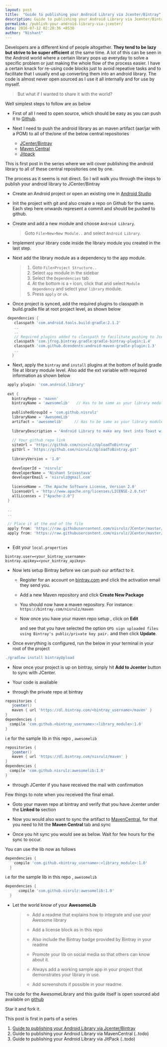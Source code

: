 ```yaml
---
layout: post
title:  "Guide to publishing your Android Library via Jcenter/Bintray"
description: Guide to publishing your Android Library via Jcenter/Bintray
permalink: /publish-your-android-library-via-jcenter/
date: 2016-07-12 02:20:36 +0530
author: "Nishant"
---
```


Developers are a different kind of people altogether. __They tend to be lazy but strive to be super efficient__ at the same time.
A lot of this can be seen in the Android world where a certain library pops up everyday to solve a specific problem or just making the whole flow of the process easier. 
I have a certain knack for re-using code blocks just to avoid repeative tasks and to facilitate that I usually end up 
converting them into an android library. The code is almost never open sourced as I use it all internally and for use by myself.

> But what if I wanted to share it with the world?

Well simplest steps to follow are as below

+ First of all I need to open source, which should be easy as you can push it to [Github](https://github.com/).

+ Next I need to push the android library as an maven artifact (aar/jar with a POM) to all of the/one of the below central repositories

	- [JCenter/Bintray](https://bintray.com/) 
	- [Maven Central](https://search.maven.org/)
	- [Jitpack](https://www.jitpack.io/)

This is first post in the series where we will cover publishing the android library to all of these central repositories one by one. 

The process as it seems is not direct. So I will walk you through the steps to publish your android library to JCenter/Bintray

+ Create an Android project or open an existing one in [Android Studio](https://en.wikipedia.org/wiki/Android_Studio)
+ Init the project with git and also create a repo on Github for the same. Each step here onwards represent a commit and should be pushed to github.
+ Create and add a new module and choose `Android Library`.
   
   > Goto `File>New>New Module..` and select `Android Library`.
   
   <amp-img width="400" height="100" layout="responsive" src="/assets/images/posts/uploadtojcenter/newmodule.jpeg"></amp-img>
   
   <amp-img width="400" height="255" layout="responsive" src="/assets/images/posts/uploadtojcenter/newlib.jpeg"></amp-img>
   
   <amp-img width="400" height="255" layout="responsive" src="/assets/images/posts/uploadtojcenter/newlibinfo.jpeg"></amp-img>

+ Implement your library code inside the library module you created in the last step.
+ Next add the library module as a dependency to the app module.

   > 1. Goto `File>Project Structure..`
   > 1. Select `app` module in the sidebar
   > 1. Select the `Dependencies` tab
   > 1. At the bottom is a `+` icon, click that and select `Module dependency` and select your `library` module.
   > 1. Press `apply` or `ok`.
   
   <amp-img width="200" height="30" layout="responsive" src="/assets/images/posts/uploadtojcenter/project.jpeg"></amp-img>
   
   <amp-img width="400" height="320" layout="responsive" src="/assets/images/posts/uploadtojcenter/prjstruct.jpeg"></amp-img>
   
   <amp-img width="320" height="80" layout="responsive" src="/assets/images/posts/uploadtojcenter/addmodule.jpeg"></amp-img>
   
+ Once project is synced, add the required plugins to classpath in build.gradle file at root project level, as shown below

```gradle
 dependencies {
    classpath 'com.android.tools.build:gradle:2.1.2'
    ..
    ..
    // Required plugins added to classpath to facilitate pushing to Jcenter/Bintray
    classpath 'com.jfrog.bintray.gradle:gradle-bintray-plugin:1.4'
    classpath 'com.github.dcendents:android-maven-gradle-plugin:1.3'
    ..
   }
```
+ Next, apply the `bintray` and `install` plugins at the bottom of build.gradle file at library module level. Also add the ext variable with required information as shown below

```gradle
 apply plugin: 'com.android.library'
 
 ext {
   bintrayRepo = 'maven'
   bintrayName = 'awesomelib'   // Has to be same as your library module name
 
   publishedGroupId = 'com.github.nisrulz'
   libraryName = 'AwesomeLib'
   artifact = 'awesomelib'     // Has to be same as your library module name
 
   libraryDescription = 'Android Library to make any text into Toast with Awesome prepended to the text'
 
   // Your github repo link
   siteUrl = 'https://github.com/nisrulz/UploadToBintray'
   gitUrl = 'https://github.com/nisrulz/UploadToBintray.git'
 
   libraryVersion = '1.0'
 
   developerId = 'nisrulz'
   developerName = 'Nishant Srivastava'
   developerEmail = 'nisrulz@gmail.com'
 
   licenseName = 'The Apache Software License, Version 2.0'
   licenseUrl = 'http://www.apache.org/licenses/LICENSE-2.0.txt'
   allLicenses = ["Apache-2.0"]
 }
 
 ..
 ..
 
 // Place it at the end of the file
 apply from: 'https://raw.githubusercontent.com/nisrulz/JCenter/master/installv1.gradle'
 apply from: 'https://raw.githubusercontent.com/nisrulz/JCenter/master/bintrayv1.gradle'
 
```  

+ Edit your `local.properties`

```
bintray.user=<your_bintray_username>
bintray.apikey=<your_bintray_apikey>
```
  
+ Now lets setup Bintray before we can push our artifact to it.
  + Register for an account on [bintray.com](https://bintray.com/) and click the activation email they send you.
  + Add a new Maven repository and click **Create New Package**
  + You should now have a maven repository. For instance:
    `https://bintray.com/nisrulz/maven`
  + Now once you have your maven repo setup , click on **Edit**
  
    <amp-img width="400" height="350" layout="responsive" src="/assets/images/posts/uploadtojcenter/edit.jpeg"></amp-img>
    
    and see that you have selected the option `GPG sign uploaded files using Bintray's public/private key pair.` and then click **Update**.
    
    <amp-img width="400" height="100" layout="responsive" src="/assets/images/posts/uploadtojcenter/gpg.jpeg"></amp-img>
    
  
+ Once everything is configured, run the below in your terminal in your root of the project

```gradle
./gradlew install bintrayUpload
```

+ Now once your project is up on bintray, simply hit **Add to Jcenter** button to sync with JCenter.

  <amp-img width="400" height="100" layout="responsive" src="/assets/images/posts/uploadtojcenter/addtojcenter.jpeg"></amp-img>

+ Your code is available 
+ through the private repo at bintray

```gradle
repositories { 
   jcenter()
   maven { url 'https://dl.bintray.com/<bintray_username>/maven' }
}
dependencies {
  compile 'com.github.<bintray_username>:<library_module>:1.0'
}
```
    
i.e for the sample lib in this repo , `awesomelib`

```gradle
repositories { 
   jcenter()
   maven { url 'https://dl.bintray.com/nisrulz/maven' }
}
dependencies {
  compile 'com.github.nisrulz:awesomelib:1.0'
}
```
    
+ through JCenter if you have received the mail with confirmation

    <amp-img width="400" height="20" layout="responsive" src="/assets/images/posts/uploadtojcenter/finalmail.jpeg"></amp-img>

Few things to note when you received the final email.

  + Goto your maven repo at bintray and verify that you have Jcenter under the **Linked to** section

    <amp-img width="400" height="160" layout="responsive" src="/assets/images/posts/uploadtojcenter/linked.jpeg"></amp-img>

  + Now you would also want to sync the artifact to [MavenCentral](https://search.maven.org/), for that you need to hit the **Maven Central** tab and sync

    <amp-img width="400" height="160" layout="responsive" src="/assets/images/posts/uploadtojcenter/synctomaven.jpeg"></amp-img>

  + Once you hit sync you would see as below. Wait for few hours for the sync to occur.

    <amp-img width="400" height="200" layout="responsive" src="/assets/images/posts/uploadtojcenter/syncstatus.jpeg"></amp-img>

You can use the lib now as follows

```gradle
dependencies {
    compile 'com.github.<bintray_username>:<library_module>:1.0'
  }
```

i.e for the sample lib in this repo , `awesomelib`

```gradle
dependencies {
      compile 'com.github.nisrulz:awesomelib:1.0'
  }
```

+ Let the world know of your **AwesomeLib** 

  > + Add a readme that explains how to integrate and use your Awesome library
  > + Add a license block as in this repo
  > + Also include the Bintray badge provided by Bintray in your readme
  >
  >   <amp-img width="400" height="230" layout="responsive" src="/assets/images/posts/uploadtojcenter/badge.jpeg"></amp-img>
  > + Promote your lib on social media so that others can know about it.
  > + Always add a working sample app in your project that demonstrates your library in use.
  > + Add screenshots if possible in your readme.


The code for the AwesomeLibrary and this guide itself is open sourced abd available on [github](https://github.com/nisrulz/UploadToBintray)

Star it and fork it. 

This post is first in parts of a series

1. [Guide to publishing your Android Library via Jcenter/Bintray](#)
1. Guide to publishing your Android Library via MavenCentral (..todo)
1. Guide to publishing your Android Library via JitPack (..todo)
